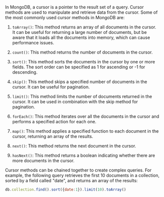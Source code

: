 In MongoDB, a cursor is a pointer to the result set of a query. Cursor methods are used to manipulate and retrieve data from the cursor. Some of the most commonly used cursor methods in MongoDB are:
1. `toArray()`: This method returns an array of all documents in the cursor. It can be useful for returning a large number of documents, but be aware that it loads all the documents into memory, which can cause performance issues.

2. `count()`: This method returns the number of documents in the cursor.

3. `sort()`: This method sorts the documents in the cursor by one or more fields. The sort order can be specified as 1 for ascending or -1 for descending.

4. `skip()`: This method skips a specified number of documents in the cursor. It can be useful for pagination.

5. `limit()`: This method limits the number of documents returned in the cursor. It can be used in combination with the skip method for pagination.

6. `forEach()`: This method iterates over all the documents in the cursor and performs a specified action for each one.

7. `map()`: This method applies a specified function to each document in the cursor, returning an array of the results.

8. `next()`: This method returns the next document in the cursor.

9. `hasNext()`: This method returns a boolean indicating whether there are more documents in the cursor.

Cursor methods can be chained together to create complex queries. For example, the following query retrieves the first 10 documents in a collection, sorted by a field called "date", and returns an array of the results:
```javascript
db.collection.find().sort({date:1}).limit(10).toArray()
```


